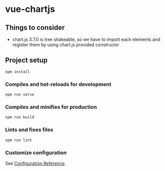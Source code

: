 # vue-chartjs

## Things to consider 
- chart.js 3.7.0 is tree shakeable, so we have to import each elements and register them by using chart.js provided constructor 

## Project setup
```
npm install
```

### Compiles and hot-reloads for development
```
npm run serve
```

### Compiles and minifies for production
```
npm run build
```

### Lints and fixes files
```
npm run lint
```

### Customize configuration
See [Configuration Reference](https://cli.vuejs.org/config/).
